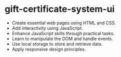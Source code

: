 # gift-certificate-system-ui
- Create essential web pages using HTML and CSS.
- Add interactivity using JavaScript.
- Enhance JavaScript skills through practical tasks.
- Learn to manipulate the DOM and handle events.
- Use local storage to store and retrieve data.
- Apply responsive design principles.

